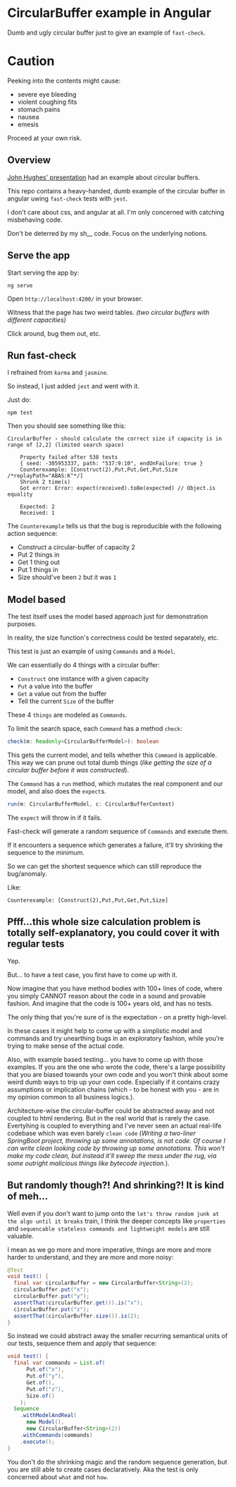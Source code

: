# CircularBuffer example in Angular

Dumb and ugly circular buffer just to give an example of `fast-check`.

# Caution

Peeking into the contents might cause:

- severe eye bleeding
- violent coughing fits
- stomach pains
- nausea
- emesis

Proceed at your own risk.

## Overview

[John Hughes' presentation](https://youtu.be/zi0rHwfiX1Q) had an example about circular buffers.

This repo contains a heavy-handed, dumb example of the circular buffer in angular uwing `fast-check` tests with `jest`.

I don't care about css, and angular at all. I'm only concerned with catching misbehaving code.

Don't be deterred by my sh__ code. Focus on the underlying notions.

## Serve the app

Start serving the app by:

```shell
ng serve
```

Open `http://localhost:4200/` in your browser.

Witness that the page has two weird tables.
_(two circular buffers with different capacities)_

Click around, bug them out, etc.

## Run fast-check

I refrained from `karma` and `jasmine`.

So instead, I just added `jest` and went with it.

Just do:

```
npm test
```

Then you should see something like this:

```text
CircularBuffer › should calculate the correct size if capacity is in range of [2,2] (limited search space)

    Property failed after 538 tests
    { seed: -305953337, path: "537:9:10", endOnFailure: true }
    Counterexample: [Construct(2),Put,Put,Get,Put,Size /*replayPath="ABAS:K"*/]
    Shrunk 2 time(s)
    Got error: Error: expect(received).toBe(expected) // Object.is equality

    Expected: 2
    Received: 1
```

The `Counterexample` tells us that the bug is reproducible with the following action sequence:

- Construct a circular-buffer of capacity 2
- Put 2 things in
- Get 1 thing out
- Put 1 things in
- Size should've been `2` but it was `1`

## Model based

The test itself uses the model based approach just for demonstration purposes.

In reality, the size function's correctness could be tested separately, etc.

This test is just an example of using `Commands` and a `Model`.

We can essentially do 4 things with a circular buffer:
- `Construct` one instance with a given capacity
- `Put` a value into the buffer
- `Get` a value out from the buffer
- Tell the current `Size` of the buffer

These 4 `things` are modeled as `Commands`.

To limit the search space, each `Command` has a method `check`:
```typescript
check(m: Readonly<CircularBufferModel>): boolean
```

This gets the current model, and tells whether this `Command` is applicable. This way we can prune out total dumb things (_like getting the size of a circular buffer before it was constructed_).

The `Command` has a `run` method, which mutates the real component and our model, and also does the `expect`s.

```typescript
run(m: CircularBufferModel, c: CircularBufferContext)
```

The `expect` will throw in if it fails.

Fast-check will generate a random sequence of `Commands` and execute them.

If it encounters a sequence which generates a failure, it'll try shrinking the sequence to the minimum.

So we can get the shortest sequence which can still reproduce the bug/anomaly.

Like:

```text
Counterexample: [Construct(2),Put,Put,Get,Put,Size]
```

## Pfff...this whole size calculation problem is totally self-explanatory, you could cover it with regular tests

Yep.

But... to have a test case, you first have to come up with it.

Now imagine that you have method bodies with 100+ lines of code, where you simply CANNOT reason about the code in a sound and provable fashion. And imagine that the code is 100+ years old, and has no tests.

The only thing that you're sure of is the expectation - on a pretty high-level.

In these cases it might help to come up with a simplistic model and commands and try unearthing bugs in an exploratory fashion, while you're trying to make sense of the actual code.

Also, with example based testing... you have to come up with those examples. If you are the one who wrote the code, there's a large possibility that you are biased towards your own code and you won't think about some weird dumb ways to trip up your own code. Especially if it contains crazy assumptions or implication chains (which - to be honest with you - are in my opinion common to all business logics.).

Architecture-wise the circular-buffer could be abstracted away and not coupled to html rendering. But in the real world that is rarely the case. Evertyhing is coupled to everything and I've never seen an actual real-life codebase which was even barely `clean code` (_Writing a two-liner SpringBoot project, throwing up some annotations, is not code. Of course I can write clean looking code by throwing up some annotations. This won't make my code clean, but instead it'll sweep the mess under the rug, via some outright malicious things like bytecode injection._).

## But randomly though?! And shrinking?! It is kind of meh...

Well even if you don't want to jump onto the `let's throw random junk at the algo until it breaks` train, I think the deeper concepts like `properties` and `sequencable stateless commands and lightweight models` are still valuable.

I mean as we go more and more imperative, things are more and more harder to understand, and they are more and more noisy:

```java
@Test
void test() {
  final var circularBuffer = new CircularBuffer<String>(2);
  circularBuffer.put("x");
  circularBuffer.put("y");
  assertThat(circularBuffer.get()).is("x");
  circularBuffer.put("z");
  assertThat(circularBuffer.size()).is(2);
}
```

So instead we could abstract away the smaller recurring semantical units of our tests, sequence them and apply that sequence:

```java
void test() {
  final var commands = List.of(
      Put.of("x"),
      Put.of("y"),
      Get.of(),
      Put.of("z"),
      Size.of()
    );
  Sequence
    .withModelAndReal(
      new Model(),
      new CircularBuffer<String>(2))
    .withCommands(commands)
    .execute();
}
```

You don't do the shrinking magic and the random sequence generation, but you are still able to create cases declaratively. Aka the test is only concerned about `what` and not `how`.

